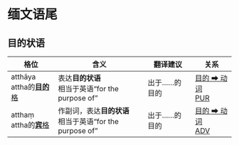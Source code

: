 # 缅文语尾

## 目的状语

|格位|含义|翻译建议|关系|
|-|-|-|-|
|atthāya<br>attha的[**目的**格]()|表达**目的状语**<br>相当于英语“for the purpose of”|出于……的目的|[目的 ➡ 动词<br>PUR]()|
|atthaṃ<br>attha的[**宾**格]()|作副词，表达**目的状语**<br>相当于英语“for the purpose of”|出于……的目的|[目的 ➡ 动词<br>ADV]()|
